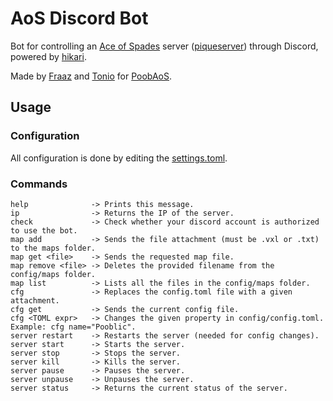 # AoS Discord Bot
Bot for controlling an [Ace of Spades](https://www.buildandshoot.com/) server ([piqueserver](https://github.com/piqueserver/piqueserver)) through Discord, powered by [hikari](https://github.com/hikari-py/hikari).

Made by [Fraaz](https://github.com/realfraze) and [Tonio](https://github.com/tonio-cartonio) for [PoobAoS](https://aos.pooblic.org).

## Usage
### Configuration
All configuration is done by editing the [settings.toml](https://github.com/fantabos-co/aos-bot/blob/master/settings.toml).
### Commands
```
help              -> Prints this message.
ip                -> Returns the IP of the server.
check             -> Check whether your discord account is authorized to use the bot.
map add           -> Sends the file attachment (must be .vxl or .txt) to the maps folder.
map get <file>    -> Sends the requested map file. 
map remove <file> -> Deletes the provided filename from the config/maps folder.
map list          -> Lists all the files in the config/maps folder.
cfg               -> Replaces the config.toml file with a given attachment.
cfg get           -> Sends the current config file.
cfg <TOML expr>   -> Changes the given property in config/config.toml. Example: cfg name="Pooblic".
server restart    -> Restarts the server (needed for config changes).
server start      -> Starts the server.
server stop       -> Stops the server.
server kill       -> Kills the server.
server pause      -> Pauses the server.
server unpause    -> Unpauses the server.
server status     -> Returns the current status of the server.
```

